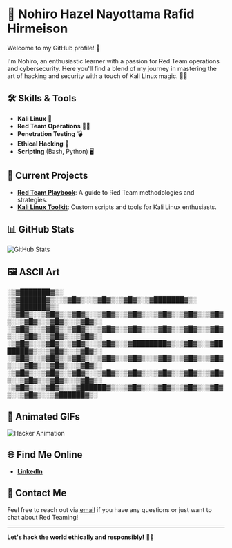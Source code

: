 # 👾 Nohiro Hazel Nayottama Rafid Hirmeison

Welcome to my GitHub profile! 🚀

I'm Nohiro, an enthusiastic learner with a passion for Red Team operations and cybersecurity. Here you'll find a blend of my journey in mastering the art of hacking and security with a touch of Kali Linux magic. 🎩✨

## 🛠️ Skills & Tools
- **Kali Linux** 🐍
- **Red Team Operations** 🕵️‍♂️
- **Penetration Testing** 💣
- **Ethical Hacking** 🔐
- **Scripting** (Bash, Python) 🖥️

## 🚀 Current Projects
- **[Red Team Playbook](#)**: A guide to Red Team methodologies and strategies.
- **[Kali Linux Toolkit](#)**: Custom scripts and tools for Kali Linux enthusiasts.

## 📊 GitHub Stats
![GitHub Stats](https://github-readme-stats.vercel.app/api?username=NohiroNayottama&show_icons=true&hide_title=true&hide=prs&count_private=true&hide_rank=true&theme=dark)

## 🖼️ ASCII Art                  

░▒▓███████▓▒░ ░▒▓██████▓▒░░▒▓█▓▒░░▒▓█▓▒░▒▓█▓▒░▒▓███████▓▒░ ░▒▓██████▓▒░  
░▒▓█▓▒░░▒▓█▓▒░▒▓█▓▒░░▒▓█▓▒░▒▓█▓▒░░▒▓█▓▒░▒▓█▓▒░▒▓█▓▒░░▒▓█▓▒░▒▓█▓▒░░▒▓█▓▒░ 
░▒▓█▓▒░░▒▓█▓▒░▒▓█▓▒░░▒▓█▓▒░▒▓█▓▒░░▒▓█▓▒░▒▓█▓▒░▒▓█▓▒░░▒▓█▓▒░▒▓█▓▒░░▒▓█▓▒░ 
░▒▓█▓▒░░▒▓█▓▒░▒▓█▓▒░░▒▓█▓▒░▒▓████████▓▒░▒▓█▓▒░▒▓███████▓▒░░▒▓█▓▒░░▒▓█▓▒░ 
░▒▓█▓▒░░▒▓█▓▒░▒▓█▓▒░░▒▓█▓▒░▒▓█▓▒░░▒▓█▓▒░▒▓█▓▒░▒▓█▓▒░░▒▓█▓▒░▒▓█▓▒░░▒▓█▓▒░ 
░▒▓█▓▒░░▒▓█▓▒░▒▓█▓▒░░▒▓█▓▒░▒▓█▓▒░░▒▓█▓▒░▒▓█▓▒░▒▓█▓▒░░▒▓█▓▒░▒▓█▓▒░░▒▓█▓▒░ 
░▒▓█▓▒░░▒▓█▓▒░░▒▓██████▓▒░░▒▓█▓▒░░▒▓█▓▒░▒▓█▓▒░▒▓█▓▒░░▒▓█▓▒░░▒▓██████▓▒░  

## 🎨 Animated GIFs
![Hacker Animation](https://giphy.com/embed/UqxVRm1IaaIGk)

## 🌐 Find Me Online
- **[LinkedIn](https://www.linkedin.com/in/nohiro-hirmeison-2b841b2bb)**

## 📧 Contact Me
Feel free to reach out via [email](nohironayottama@gmail.com) if you have any questions or just want to chat about Red Teaming!

---

**Let's hack the world ethically and responsibly!** 🧠💥
